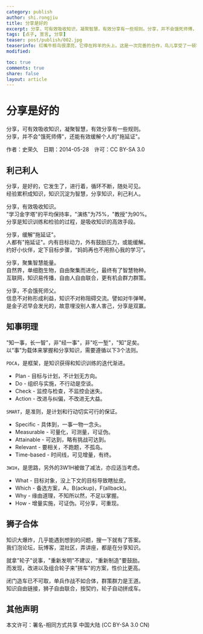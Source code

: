```yaml
---
category: publish
author: shi.rongjiu
title: 分享是好的
excerpt: 分享，可有效吸收知识，凝聚智慧，有效分享有一些规则。分享，并不会饿死师傅，还能有效缓解个人的"拖延证"。
tags: [点子, 宣言, 分享]
teaser: post/publish/002.jpg
teaserinfo: 红嘴牛椋鸟很漂亮，它停在羚羊的头上。这是一次完善的合作，鸟儿享受了一顿容易且丰盛的膳食, 儿羚羊享受了免费按摩并清洁了身上的虱子。
modified: 

toc: true
comments: true
share: false
layout: article
---
```


# 分享是好的

分享，可有效吸收知识，凝聚智慧，有效分享有一些规则。  
分享，并不会"饿死师傅"，还能有效缓解个人的"拖延证"。

作者：史荣久　日期：2014-05-28　许可：CC BY-SA 3.0

## 利己利人

分享，是好的，它发生了，进行着，循环不断，随处可见。  
经验累积成知识，知识沉淀为智慧，分享知识，利己利人。  

分享，有效吸收知识。  
"学习金字塔"的平均保持率，"演练"为75%，"教授"为90%。  
分享是知识训练和检验的过程，是吸收知识的高效手段。

分享，缓解"拖延证"。  
人都有"拖延证"。内有目标动力，外有鼓励压力，或能缓解。  
约好小伙伴，定下目标步骤，“妈妈再也不用担心我的学习”。

分享，聚集智慧能量。  
自然界，单细胞生物，自由聚集而进化，最终有了智慧物种。  
互联网，知识易传播，自由人自由联合，更有机会群力群策。

分享，不会饿死师父。  
信息不对称形成利益，知识不对称阻碍交流。譬如对牛弹琴。  
是金子迟早会发光的，故意埋没别人害人害己，分享是双赢。

## 知事明理

"知一事，长一智"，非"经一事"，非"吃一堑"，"知"足矣。  
以“事”为载体来掌握和分享知识，需要遵循以下3个法则。

`PDCA`，是框架，是知识获得和知识训练的迭代渐进。  

  * Plan   - 目标与计划，不计划无方向。  
  * Do     - 组织与实施，不行动是空谈。  
  * Check  - 监控与检查，不监控会迷失。  
  * Action - 改进与纠偏，不改进无大益。  

`SMART`，是准则，是计划和行动切实可行的保证。  

  * Specific   - 具体到，一事一物一念头。  
  * Measurable - 可量化，可测量，可证伪。  
  * Attainable - 可达到，略有挑战可达到。  
  * Relevant   - 要相关，不跑题，不孤岛。  
  * Time-based - 时间线，可见增量，有终。  

`3W1H`，是思路，另外的3W1H被做了减法，亦应适当考虑。  

  * What  - 目标对象，没上下文的目标导致瞎扯皮。  
  * Which - 备选方案，A，B(ackup)，F(allback)。  
  * Why   - 缘由道理，不知所以然，不足以掌握。  
  * How   - 增量实施，可证伪。可分享，可重现。  

## 狮子合体

知识大爆炸，几乎能遇到想到的问题，搜一下就有了答案。  
我们泡论坛，玩博客，混社区，弄讲座，都是在分享知识。

就拿"轮子"说事，"重新发明"不建议，"重新制造"要鼓励。  
而发现，改进以及组合轮子来"拼车"的方案，性价比更高。

闭门造车已不可取，单兵作战不如合体，群策群力是王道。  
知识自由链接，狮子自由联合，按契约，轮子自动拼成车。

## 其他声明

本文许可：署名-相同方式共享 中国大陆 (CC BY-SA 3.0 CN)

